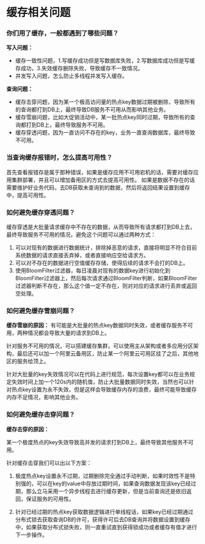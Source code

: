 # 缓存相关问题

### 你们用了缓存，一般都遇到了哪些问题？

**写入问题：**
- 缓存一致性问题，1.写缓存成功但是写数据库失败，2.写数据库成功但是写缓存成功，3.失效缓存删除失败，导致缓存不一致情况。
- 并发写入问题，怎么防止多线程并发写入缓存。

**查询问题：**
- 缓存击穿问题，因为某一个极高访问量的热点key数据过期被删除，导致所有的查询都打到DB上，最终导致DB服务不可用从而影响其他业务。
- 缓存雪崩问题，比如大促销活动中，某一批热点key同时过期，导致所有的查询都打到DB上，最终导致服务不可用。
- 缓存穿透问题，因为一直访问不存在的key，业务一直查询数据库，最终导致不可用。

### 当查询缓存报错时，怎么提高可用性？

首先查看报错存是属于那种错误，如果是缓存应用不可用宕机的话，需要对缓存应用集群部署，并且可以增加备用区的方式去提高可用性。
如果是数据不存在的话需要维护好业务代码，去DB获取未查询到的数据，然后将返回结果设置到缓存中，提高可用性。

### 如何避免缓存穿透问题？

缓存穿透是大批量请求缓存中不存在的数据，从而导致所有请求都打到DB上去，最终导致服务不可用的情况，避免这个问题可以通过两种方式：

1. 可以对现有的数据进行数据统计，排除掉恶意的请求，直接将明显不符合目前系统数据的请求直接丢弃掉，或者直接响应空给请求方。
2. 可以对不存在的数据进行空值缓存存储，使得后续的请求不会打的DB上。
3. 使用BloomFilter过滤器，每日凌晨对现有的数据key进行初始化到BloomFilter过滤器上，然后每次请求通过BloomFilter判断，如果BloomFilter过滤器判断不存在，那么这个值一定不存在，则对对应的请求进行丢弃或返回空处理。

### 如何避免缓存雪崩问题？

**缓存雪崩的原因：**
有可能是大批量的热点key数据同时失效，或者缓存服务不可用，两种情况都会导致大量的请求到DB上。

针对服务不可用的情况，可以搭建缓存集群，可以使用主从架构或者多应用分区架构，最后还可以加一个阿里云备用区，防止某一个阿里云可用区挂了之后，其他地区的服务给顶上。

针对大批量的key失效情况可以在代码上进行规范，每次设置key都可以在业务规定失效时间上加一个120s内的随机值，防止大批量数据同时失效，当然也可以针对热点key设置为永不失效，但是这样会导致缓存内存的浪费，最终可能导致缓存内存不足情况，影响其他业务。


### 如何避免缓存击穿问题？

**缓存击穿的原因：**

某一个极度热点的key失效导致高并发的请求打到DB上，最终导致其他服务不可用。

针对缓存击穿我们可以出以下方案：
1. 极度热点key设置永不过期，过期删除完全通过手动判断，如果时效性不是特别强的，可以在key的value中存放过期时间，如果查询数据发现该key已经过期，那么立马采用一个异步线程去进行缓存更新，但是当前查询还是依旧返回，保证服务的可用性。

2. 针对已经过期的热点key获取数据逻辑进行单线程话，如果key已经过期通过分布式锁去获取查询DB的许可，获得许可后去DB查询并将数据设置到缓存中，如果获取分布式锁失败，则一直重试直到获得锁成功或者缓存有值才进行下一步操作。






